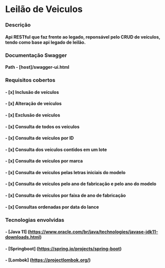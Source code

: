 # Leilão de Veiculos

### Descrição
#### Api RESTful que faz frente ao legado, reponsável pelo CRUD de veículos, tendo como base api legado de leilão. 
### Documentação Swagger
#### Path - [host]/swagger-ui.html
### Requisitos cobertos
#### - [x] Inclusão de veículos
#### - [x] Alteração de veículos
#### - [x] Exclusão de veículos
#### - [x] Consulta de todos os veículos
#### - [x] Consulta de veículos por ID
#### - [x] Consulta dos veículos contidos em um lote
#### - [x] Consulta de veículos por marca
#### - [x] Consulta de veículos pelas letras iniciais do modelo
#### - [x] Consulta de veículos pelo ano de fabricação e pelo ano do modelo
#### - [x] Consulta de veículos por faixa de ano de fabricação    
#### - [x] Consultas ordenadas por data do lance
### Tecnologias envolvidas
#### - [Java 11] (https://www.oracle.com/br/java/technologies/javase-jdk11-downloads.html)
#### - [Springboot] (https://spring.io/projects/spring-boot)
#### - [Lombok] (https://projectlombok.org/)

